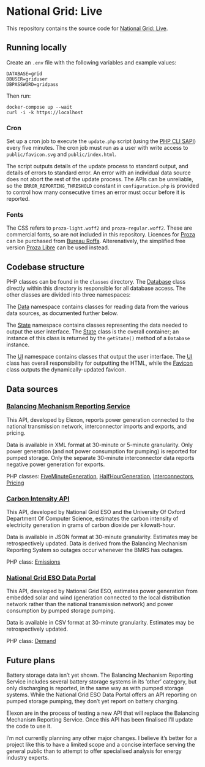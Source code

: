 # National Grid: Live

This repository contains the source code for [National Grid: Live](https://grid.iamkate.com/).

## Running locally

Create an `.env` file with the following variables and example values:

    DATABASE=grid
    DBUSER=griduser
    DBPASSWORD=gridpass

Then run:

    docker-compose up --wait
    curl -i -k https://localhost

### Cron

Set up a cron job to execute the `update.php` script (using the [PHP CLI SAPI](https://www.php.net/manual/en/features.commandline.usage.php)) every five minutes. The cron job must run as a user with write access to `public/favicon.svg` and `public/index.html`.

The script outputs details of the update process to standard output, and details of errors to standard error. An error with an individual data source does not abort the rest of the update process. The APIs can be unreliable, so the `ERROR_REPORTING_THRESHOLD` constant in `configuration.php` is provided to control how many consecutive times an error must occur before it is reported.

### Fonts

The CSS refers to `proza-light.woff2` and `proza-regular.woff2`. These are commercial fonts, so are not included in this repository. Licences for [Proza](http://bureauroffa.com/about-proza) can be purchased from [Bureau Roffa](http://bureauroffa.com/). Alterenatively, the simplified free version [Proza Libre](http://bureauroffa.com/about-proza-libre) can be used instead.

## Codebase structure

PHP classes can be found in the `classes` directory. The [Database](classes/Database.php) class directly within this directory is responsible for all database access. The other classes are divided into three namespaces:

The [Data](classes/Data) namespace contains classes for reading data from the various data sources, as documented further below.

The [State](classes/State) namespace contains classes representing the data needed to output the user interface. The [State](classes/State/State.php) class is the overall container; an instance of this class is returned by the `getState()` method of a `Database` instance.

The [UI](classes/UI) namespace contains classes that output the user interface. The [UI](classes/UI/UI.php) class has overall responsibility for outputting the HTML, while the [Favicon](classes/UI/Favicon.php) class outputs the dynamically-updated favicon.

## Data sources

### [Balancing Mechanism Reporting Service](https://www.bmreports.com/)

This API, developed by Elexon, reports power generation connected to the national transmission network, interconnector imports and exports, and pricing.

Data is available in XML format at 30-minute or 5-minute granularity. Only power generation (and not power consumption for pumping) is reported for pumped storage. Only the separate 30-minute interconnector data reports negative power generation for exports.

PHP classes:  [FiveMinuteGeneration](classes/Data/FiveMinuteGeneration.php),  [HalfHourGeneration](classes/Data/HalfHourGeneration.php),  [Interconnectors](classes/Data/Interconnectors.php),  [Pricing](classes/Data/Pricing.php)

### [Carbon Intensity API](https://carbonintensity.org.uk/)

This API, developed by National Grid ESO and the University Of Oxford Department Of Computer Science, estimates the carbon intensity of electricity generation in grams of carbon dioxide per kilowatt-hour.

Data is available in JSON format at 30-minute granularity. Estimates may be retrospectively updated. Data is derived from the Balancing Mechanism Reporting System so outages occur whenever the BMRS has outages.

PHP class: [Emissions](classes/Data/Emissions.php)

### [National Grid ESO Data Portal](https://data.nationalgrideso.com/)

This API, developed by National Grid ESO, estimates power generation from embedded solar and wind (generation connected to the local distribution network rather than the national transmission network) and power consumption by pumped storage pumping.

Data is available in CSV format at 30-minute granularity. Estimates may be retrospectively updated.

PHP class: [Demand](classes/Data/Demand.php)

## Future plans

Battery storage data isn’t yet shown. The Balancing Mechanism Reporting Service includes several battery storage systems in its ‘other’ category, but only discharging is reported, in the same way as with pumped storage systems. While the National Grid ESO Data Portal offers an API reporting on pumped storage pumping, they don’t yet report on battery charging.

Elexon are in the process of testing a new API that will replace the Balancing Mechanism Reporting Service. Once this API has been finalised I’ll update the code to use it.

I’m not currently planning any other major changes. I believe it’s better for a project like this to have a limited scope and a concise interface serving the general public than to attempt to offer specialised analysis for energy industry experts.
